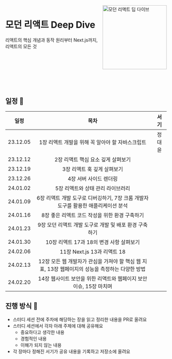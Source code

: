 <img src="https://github.com/muhandojeon/Modern-React-Deep-Dive/assets/26461307/3137b976-cbb0-4dc5-ba6e-466d9a5f9ce3" alt="모던 리액트 딥 다이브" align="right" width="200" />

# 모던 리액트 Deep Dive

리액트의 핵심 개념과 동작 원리부터 Next.js까지, 리액트의 모든 것

<br />
<br />
<br />
<br />
<br />
<br />

## 일정 📅

|   일정    |                목차                 |  서기  |
| :-------: | :---------------------------------: | :----: |
| 23.12.05 | 1장 리액트 개발을 위해 꼭 알아야 할 자바스크립트 | 정대윤 |
| 23.12.12 | 2장 리액트 핵심 요소 깊게 살펴보기 |        |
| 23.12.19 | 3장 리액트 훅 깊게 살펴보기 |        |
| 23.12.26 | 4장 서버 사이드 렌더링 |        |
| 24.01.02 | 5장 리액트와 상태 관리 라이브러리 |        |
| 24.01.09 | 6장 리액트 개발 도구로 디버깅하기, 7장 크롬 개발자 도구를 활용한 애플리케이션 분석 |        |
| 24.01.16 | 8장 좋은 리액트 코드 작성을 위한 환경 구축하기 |        |
| 24.01.23 | 9장 모던 리액트 개발 도구로 개발 및 배포 환경 구축하기 |        |
| 24.01.30 | 10장 리액트 17과 18의 변경 사항 살펴보기 |        |
| 24.02.06 | 11장 Next.js 13과 리액트 18 |        |
| 24.02.13 | 12장 모든 웹 개발자가 관심을 가져야 할 핵심 웹 지표, 13장 웹페이지의 성능을 측정하는 다양한 방법 |        |
| 24.02.20 | 14장 웹사이트 보안을 위한 리액트와 웹페이지 보안 이슈, 15장 마치며 |        |

## 진행 방식 🌌

* 스터디 세션 전에 주차에 해당하는 장을 읽고 정리한 내용을 PR로 올려요
* 스터디 세션에서 각자 아래 주제에 대해 공유해요
  + 중요하다고 생각한 내용
  + 경험적인 내용
  + 이해가 되지 않는 내용
* 각 장마다 정해진 서기가 공유 내용을 기록하고 저장소에 올려요
